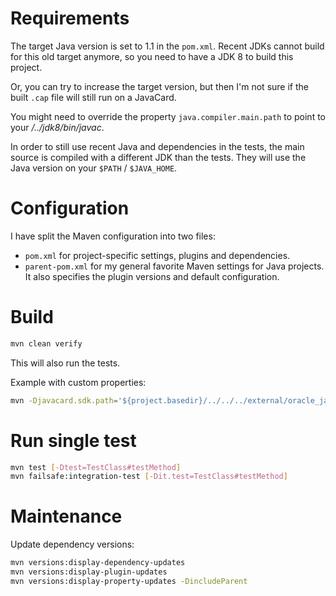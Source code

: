 # Requirements

The target Java version is set to 1.1 in the `pom.xml`.
Recent JDKs cannot build for this old target anymore,
so you need to have a JDK 8 to build this project.

Or, you can try to increase the target version, but then
I'm not sure if the built `.cap` file will still run on a JavaCard.

You might need to override the property `java.compiler.main.path`
to point to your */../jdk8/bin/javac*.

In order to still use recent Java and dependencies in the tests,
the main source is compiled with a different JDK than the tests.
They will use the Java version on your `$PATH` / `$JAVA_HOME`.

# Configuration

I have split the Maven configuration into two files:

- `pom.xml` for project-specific settings, plugins and dependencies.
- `parent-pom.xml` for my general favorite Maven settings for Java projects.
  It also specifies the plugin versions and default configuration.

# Build

```bash
mvn clean verify
```

This will also run the tests.

Example with custom properties:

```bash
mvn -Djavacard.sdk.path='${project.basedir}/../../../external/oracle_javacard_sdks/jc305u4_kit' -Djava.compiler.main.path='/usr/lib/jvm/java-8-openjdk/bin/javac' clean verify
```

# Run single test

```bash
mvn test [-Dtest=TestClass#testMethod]
mvn failsafe:integration-test [-Dit.test=TestClass#testMethod]
```

# Maintenance

Update dependency versions:

```bash
mvn versions:display-dependency-updates
mvn versions:display-plugin-updates
mvn versions:display-property-updates -DincludeParent
```
